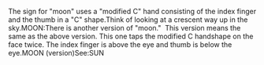 The sign for "moon" uses a "modified C" hand consisting of 
the index finger and the thumb in a "C" shape.Think of looking at a crescent way up in the sky.MOON:There is another version of "moon."  This version means the same as the above
version. This one taps the modified C handshape on the face twice. The index
finger is above the eye and thumb is below the eye.MOON (version)See:SUN